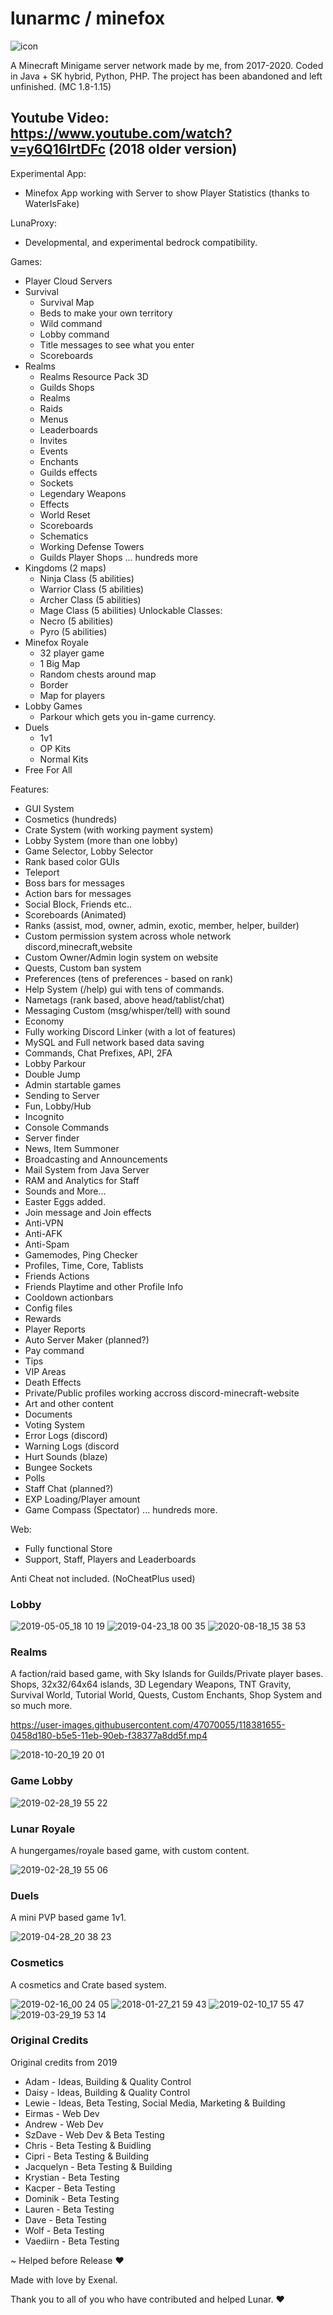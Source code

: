 # lunarmc / minefox

![icon](https://user-images.githubusercontent.com/47070055/118382278-a24f9a80-b5eb-11eb-983a-ab7035e21f37.png)


A Minecraft Minigame server network made by me, from 2017-2020.
Coded in Java + SK hybrid, Python, PHP. The project has been abandoned and left unfinished. (MC 1.8-1.15)
## Youtube Video: https://www.youtube.com/watch?v=y6Q16lrtDFc (2018 older version)

Experimental App:
- Minefox App working with Server to show Player Statistics (thanks to WaterIsFake)

LunaProxy:
- Developmental, and experimental bedrock compatibility.

Games:
- Player Cloud Servers
- Survival
  - Survival Map
  - Beds to make your own territory
  - Wild command
  - Lobby command
  - Title messages to see what you enter
  - Scoreboards
- Realms
  - Realms Resource Pack 3D
  - Guilds Shops
  - Realms
  - Raids
  - Menus
  - Leaderboards
  - Invites
  - Events
  - Enchants
  - Guilds effects
  - Sockets
  - Legendary Weapons
  - Effects
  - World Reset
  - Scoreboards
  - Schematics
  - Working Defense Towers
  - Guilds Player Shops
  ... hundreds more
- Kingdoms (2 maps)
  - Ninja Class (5 abilities)
  - Warrior Class (5 abilities)
  - Archer Class (5 abilities)
  - Mage Class (5 abilities)
  Unlockable Classes:
  - Necro (5 abilities)
  - Pyro (5 abilities)
- Minefox Royale
  - 32 player game
  - 1 Big Map
  - Random chests around map
  - Border
  - Map for players 
- Lobby Games
  - Parkour which gets you in-game currency.
- Duels
  - 1v1
  - OP Kits
  - Normal Kits
- Free For All

Features:
- GUI System
- Cosmetics (hundreds)
- Crate System (with working payment system)
- Lobby System (more than one lobby)
- Game Selector, Lobby Selector
- Rank based color GUIs
- Teleport
- Boss bars for messages
- Action bars for messages 
- Social Block, Friends etc..
- Scoreboards (Animated)
- Ranks (assist, mod, owner, admin, exotic, member, helper, builder)
- Custom permission system across whole network discord,minecraft,website
- Custom Owner/Admin login system on website
- Quests, Custom ban system
- Preferences (tens of preferences - based on rank)
- Help System (/help) gui with tens of commands.
- Nametags (rank based, above head/tablist/chat)
- Messaging Custom (msg/whisper/tell) with sound
- Economy
- Fully working Discord Linker (with a lot of features)
- MySQL and Full network based data saving
- Commands, Chat Prefixes, API, 2FA
- Lobby Parkour
- Double Jump
- Admin startable games
- Sending to Server
- Fun, Lobby/Hub
- Incognito
- Console Commands
- Server finder
- News, Item Summoner
- Broadcasting and Announcements
- Mail System from Java Server
- RAM and Analytics for Staff
- Sounds and More...
- Easter Eggs added.
- Join message and Join effects
- Anti-VPN
- Anti-AFK
- Anti-Spam
- Gamemodes, Ping Checker
- Profiles, Time, Core, Tablists
- Friends Actions
- Friends Playtime and other Profile Info 
- Cooldown actionbars
- Config files
- Rewards
- Player Reports
- Auto Server Maker (planned?)
- Pay command
- Tips
- VIP Areas
- Death Effects
- Private/Public profiles working accross discord-minecraft-website
- Art and other content
- Documents
- Voting System
- Error Logs (discord)
- Warning Logs (discord
- Hurt Sounds (blaze)
- Bungee Sockets
- Polls
- Staff Chat (planned?)
- EXP Loading/Player amount
- Game Compass (Spectator)
... hundreds more.

Web:
- Fully functional Store
- Support, Staff, Players and Leaderboards

Anti Cheat not included. (NoCheatPlus used)

### Lobby 
![2019-05-05_18 10 19](https://user-images.githubusercontent.com/47070055/118381780-7e3d8a80-b5e6-11eb-9f8a-2387f1d6cf6c.png)
![2019-04-23_18 00 35](https://user-images.githubusercontent.com/47070055/118381782-81387b00-b5e6-11eb-8b23-77d322da5435.png)
![2020-08-18_15 38 53](https://user-images.githubusercontent.com/47070055/118381911-c6a97800-b5e7-11eb-8041-ab268cb126ee.png)

### Realms 
A faction/raid based game, with Sky Islands for Guilds/Private player bases. Shops, 32x32/64x64 islands, 3D Legendary Weapons,
TNT Gravity, Survival World, Tutorial World, Quests, Custom Enchants, Shop System and so much more. 

https://user-images.githubusercontent.com/47070055/118381655-0458d180-b5e5-11eb-90eb-f38377a8dd5f.mp4


![2018-10-20_19 20 01](https://user-images.githubusercontent.com/47070055/118381906-c14c2d80-b5e7-11eb-840b-9a5dfc870139.png)


### Game Lobby 
![2019-02-28_19 55 22](https://user-images.githubusercontent.com/47070055/118381773-5bab7180-b5e6-11eb-90dc-7ff43c4c2da7.png)

### Lunar Royale 
A hungergames/royale based game, with custom content.

![2019-02-28_19 55 06](https://user-images.githubusercontent.com/47070055/118381777-6ebe4180-b5e6-11eb-8aa1-00dde5380412.png)

### Duels
A mini PVP based game 1v1.

![2019-04-28_20 38 23](https://user-images.githubusercontent.com/47070055/118381884-94981600-b5e7-11eb-9e8f-2c234226d78e.png)

### Cosmetics
A cosmetics and Crate based system.

![2019-02-16_00 24 05](https://user-images.githubusercontent.com/47070055/118381900-b5f90200-b5e7-11eb-88fb-d7f7e6f4a61b.png)
![2018-01-27_21 59 43](https://user-images.githubusercontent.com/47070055/118381893-a1b50500-b5e7-11eb-830f-6c5f7263a018.png)
![2019-02-10_17 55 47](https://user-images.githubusercontent.com/47070055/118381897-a4aff580-b5e7-11eb-9c8d-5d1880206754.png)
![2019-03-29_19 53 14](https://user-images.githubusercontent.com/47070055/118381902-bb564c80-b5e7-11eb-9a2b-a3c0a9d3cee4.png)

### Original Credits
Original credits from 2019
- Adam       - Ideas, Building & Quality Control
-  Daisy      - Ideas, Building & Quality Control
-  Lewie      - Ideas, Beta Testing, Social Media, Marketing & Building
-  Eirmas     - Web Dev
-  Andrew     - Web Dev
-  SzDave     - Web Dev & Beta Testing
-  Chris      - Beta Testing & Buidling
-  Cipri      - Beta Testing & Building
-  Jacquelyn  - Beta Testing & Building
-  Krystian   - Beta Testing
-  Kacper     - Beta Testing
-  Dominik    - Beta Testing
-  Lauren     - Beta Testing
-  Dave       - Beta Testing
-  Wolf       - Beta Testing
-  Vaediirn   - Beta Testing

 ~ Helped before Release ❤  

Made with love by Exenal.

Thank you to all of you who have contributed and helped Lunar. ❤ 
